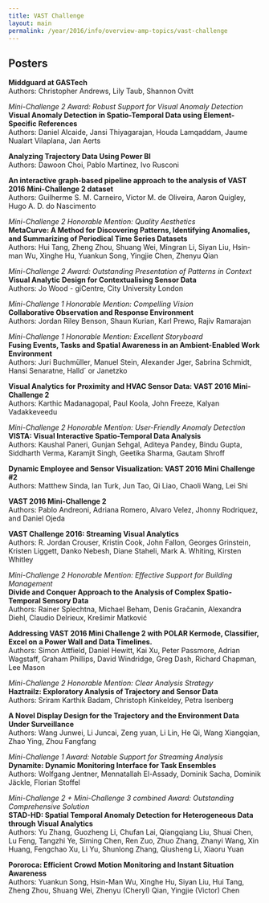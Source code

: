 ```yaml
---
title: VAST Challenge
layout: main
permalink: /year/2016/info/overview-amp-topics/vast-challenge
---
```


## Posters



**Middguard at GASTech**  
Authors: Christopher Andrews, Lily Taub, Shannon Ovitt

*Mini-Challenge 2 Award: Robust Support for Visual Anomaly Detection*  
**Visual Anomaly Detection in Spatio-Temporal Data using Element-Specific References**  
Authors: Daniel Alcaide, Jansi Thiyagarajan, Houda Lamqaddam, Jaume Nualart Vilaplana, Jan Aerts

**Analyzing Trajectory Data Using Power BI**  
Authors: Dawoon Choi, Pablo Martinez, Ivo Rusconi

**An interactive graph-based pipeline approach to the analysis of VAST 2016 Mini-Challenge 2 dataset**  
Authors: Guilherme S. M. Carneiro, Victor M. de Oliveira, Aaron Quigley, Hugo A. D. do Nascimento

*Mini-Challenge 2 Honorable Mention: Quality Aesthetics*  
**MetaCurve: A Method for Discovering Patterns, Identifying Anomalies, and Summarizing of Periodical Time Series Datasets**  
Authors: Hui Tang, Zheng Zhou, Shuang Wei, Mingran Li, Siyan Liu, Hsin-man Wu, Xinghe Hu, Yuankun Song, Yingjie Chen, Zhenyu Qian

*Mini-Challenge 2 Award: Outstanding Presentation of Patterns in Context*  
**Visual Analytic Design for Contextualising Sensor Data**  
Authors: Jo Wood - giCentre, City University London

*Mini-Challenge 1 Honorable Mention: Compelling Vision*  
**Collaborative Observation and Response Environment**  
Authors: Jordan Riley Benson, Shaun Kurian, Karl Prewo, Rajiv Ramarajan

*Mini-Challenge 1 Honorable Mention: Excellent Storyboard*  
**Fusing Events, Tasks and Spatial Awareness in an Ambient-Enabled Work Environment**  
Authors: Juri Buchmüller, Manuel Stein, Alexander Jger, Sabrina Schmidt, Hansi Senaratne, Halld´ or Janetzko

**Visual Analytics for Proximity and HVAC Sensor Data: VAST 2016 Mini-Challenge 2**  
Authors: Karthic Madanagopal, Paul Koola, John Freeze, Kalyan Vadakkeveedu

*Mini-Challenge 2 Honorable Mention: User-Friendly Anomaly Detection*  
**VISTA: Visual Interactive Spatio-Temporal Data Analysis**  
Authors: Kaushal Paneri, Gunjan Sehgal, Aditeya Pandey, Bindu Gupta, Siddharth Verma, Karamjit Singh, Geetika Sharma, Gautam Shroff

**Dynamic Employee and Sensor Visualization: VAST 2016 Mini Challenge #2**  
Authors: Matthew Sinda, Ian Turk, Jun Tao, Qi Liao, Chaoli Wang, Lei Shi

**VAST 2016 Mini-Challenge 2**  
Authors: Pablo Andreoni, Adriana Romero, Alvaro Velez, Jhonny Rodriquez, and Daniel Ojeda

**VAST Challenge 2016: Streaming Visual Analytics**  
Authors: R. Jordan Crouser, Kristin Cook, John Fallon, Georges Grinstein, Kristen Liggett, Danko Nebesh, Diane Staheli, Mark A. Whiting, Kirsten Whitley

*Mini-Challenge 2 Honorable Mention: Effective Support for Building Management*  
**Divide and Conquer Approach to the Analysis of Complex Spatio-Temporal Sensory Data**  
Authors: Rainer Splechtna, Michael Beham, Denis Gračanin, Alexandra Diehl, Claudio Delrieux, Krešimir Matković

**Addressing VAST 2016 Mini Challenge 2 with POLAR Kermode, Classifier, Excel on a Power Wall and Data Timelines.**  
Authors: Simon Attfield, Daniel Hewitt, Kai Xu, Peter Passmore, Adrian Wagstaff, Graham Phillips, David Windridge, Greg Dash, Richard Chapman, Lee Mason

*Mini-Challenge 2 Honorable Mention: Clear Analysis Strategy*  
**Haztrailz: Exploratory Analysis of Trajectory and Sensor Data**  
Authors: Sriram Karthik Badam, Christoph Kinkeldey, Petra Isenberg

**A Novel Display Design for the Trajectory and the Environment Data Under Surveillance**  
Authors: Wang Junwei, Li Juncai, Zeng yuan, Li Lin, He Qi, Wang Xiangqian, Zhao Ying, Zhou Fangfang

*Mini-Challenge 1 Award: Notable Support for Streaming Analysis*  
**Dynamite: Dynamic Monitoring Interface for Task Ensembles**  
Authors: Wolfgang Jentner, Mennatallah El-Assady, Dominik Sacha, Dominik Jäckle, Florian Stoffel

*Mini-Challenge 2 + Mini-Challenge 3 combined Award: Outstanding Comprehensive Solution*  
**STAD-HD: Spatial Temporal Anomaly Detection for Heterogeneous Data through Visual Analytics**  
Authors: Yu Zhang, Guozheng Li, Chufan Lai, Qiangqiang Liu, Shuai Chen, Lu Feng, Tangzhi Ye, Siming Chen, Ren Zuo, Zhuo Zhang, Zhanyi Wang, Xin Huang, Fengchao Xu, Li Yu, Shunlong Zhang, Qiusheng Li, Xiaoru Yuan

**Pororoca: Efficient Crowd Motion Monitoring and Instant Situation Awareness**  
Authors: Yuankun Song, Hsin-Man Wu, Xinghe Hu, Siyan Liu, Hui Tang, Zheng Zhou, Shuang Wei, Zhenyu (Cheryl) Qian, Yingjie (Victor) Chen

